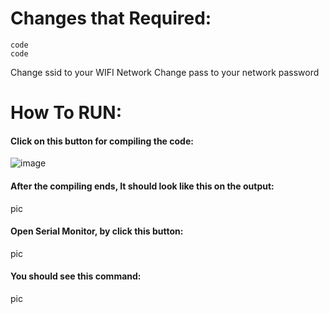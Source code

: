 # Changes that Required:

`code` <br>
`code`

Change ssid to your WIFI Network
Change pass to your network password

# How To RUN:

#### Click on this button for compiling the code:  <br>
![image](https://user-images.githubusercontent.com/76903853/236200840-fb242ca4-5ba9-4a60-b0c9-c165ff2ba3b9.png)

#### After the compiling ends, It should look like this on the output: <br>
pic

#### Open Serial Monitor, by click this button: <br>
pic

#### You should see this command:
pic

